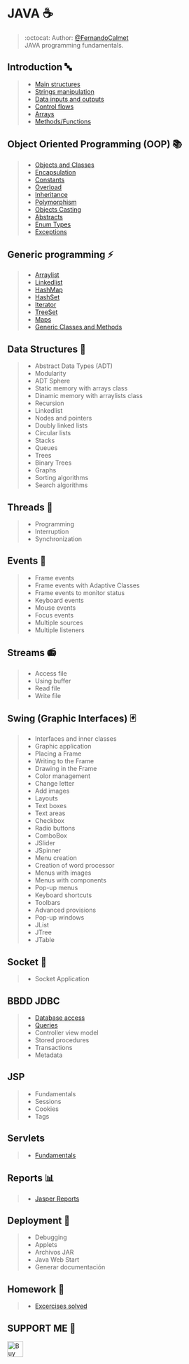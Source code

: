 # JAVA :coffee:

> :octocat: Author: [@FernandoCalmet](https://github.com/FernandoCalmet)  
JAVA programming fundamentals.
  
## Introduction :abc:

> - [Main structures](01-Introduction/01_EstructurasPrincipales)
> - [Strings manipulation](01-Introduction/02_ManipulacionCadenas)
> - [Data inputs and outputs](01-Introduction/03_EntradasSalidasDatos)
> - [Control flows](01-Introduction/04_FlujoControl)
> - [Arrays](01-Introduction/05_Arreglos)
> - [Methods/Functions](01-Introduction/06_Metodos)
  
## Object Oriented Programming (OOP) :books:

> - [Objects and Classes](02-ObjectOrientedProgramming/ClasesObjetos/src)
> - [Encapsulation](02-ObjectOrientedProgramming/Encapsulamiento/src)
> - [Constants](02-ObjectOrientedProgramming/Constantes/src)
> - [Overload](02-ObjectOrientedProgramming/Sobrecarga/src)
> - [Inheritance](02-ObjectOrientedProgramming/Herencia/src)
> - [Polymorphism](02-ObjectOrientedProgramming/Polimorfismo/src)
> - [Objects Casting](02-ObjectOrientedProgramming/CastingObjetos/src)
> - [Abstracts](02-ObjectOrientedProgramming/Abstractos)
> - [Enum Types](02-ObjectOrientedProgramming/TiposEnumerados/src)
> - [Exceptions](02-ObjectOrientedProgramming/Excepciones/src)
  
## Generic programming :zap:

> - [Arraylist](03-GenericProgramming/ArrayList)
> - [Linkedlist](03-GenericProgramming/LinkedList)
> - [HashMap](03-GenericProgramming/HashMap)
> - [HashSet](03-GenericProgramming/HashSet)
> - [Iterator](03-GenericProgramming/Iterators)
> - [TreeSet](03-GenericProgramming/TreeSets)
> - [Maps](03-GenericProgramming/Maps)
> - [Generic Classes and Methods](03-GenericProgramming/Generics)

## Data Structures :bridge_at_night:

> - Abstract Data Types (ADT)
> - Modularity
> - ADT Sphere
> - Static memory with arrays class
> - Dinamic memory with arraylists class
> - Recursion
> - Linkedlist
> - Nodes and pointers
> - Doubly linked lists
> - Circular lists
> - Stacks
> - Queues
> - Trees
> - Binary Trees
> - Graphs
> - Sorting algorithms
> - Search algorithms
  
## Threads :traffic_light:

> - Programming
> - Interruption
> - Synchronization
  
## Events :tada:

> - Frame events
> - Frame events with Adaptive Classes
> - Frame events to monitor status
> - Keyboard events
> - Mouse events
> - Focus events
> - Multiple sources
> - Multiple listeners
  
## Streams :radio:

> - Access file
> - Using buffer
> - Read file
> - Write file
  
## Swing (Graphic Interfaces) :black_joker:

> - Interfaces and inner classes
> - Graphic application
> - Placing a Frame
> - Writing to the Frame
> - Drawing in the Frame
> - Color management
> - Change letter
> - Add images
> - Layouts
> - Text boxes
> - Text areas
> - Checkbox
> - Radio buttons
> - ComboBox
> - JSlider
> - JSpinner
> - Menu creation
> - Creation of word processor
> - Menus with images
> - Menus with components
> - Pop-up menus
> - Keyboard shortcuts
> - Toolbars
> - Advanced provisions
> - Pop-up windows
> - JList
> - JTree
> - JTable
  
## Socket :speech_balloon:

> - Socket Application
  
## BBDD JDBC

> - [Database access](09-BBDD-JDBC/BBDD_JDBC/src/Acceso)
> - [Queries](09-BBDD-JDBC/BBDD_JDBC/src/ConsultasPreparadas)
> - Controller view model
> - Stored procedures
> - Transactions
> - Metadata
  
## JSP

> - Fundamentals
> - Sessions
> - Cookies
> - Tags
  
## Servlets

> - [Fundamentals](11-Servlets)

## Reports :bar_chart:

> - [Jasper Reports](12-Reports)
  
## Deployment :rocket:

> - Debugging
> - Applets
> - Archivos JAR
> - Java Web Start
> - Generar documentación

## Homework :scroll:

> - [Excercises solved](00-Homeworks)
  

## SUPPORT ME :sparkling_heart:

<a href='https://ko-fi.com/fernandocalmet' target='_blank'>
  <img height='36' style='border:0px;height:36px;' src='https://az743702.vo.msecnd.net/cdn/kofi3.png?v=2' border='0' alt='Buy Me a Coffee at ko-fi.com' />
</a>